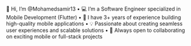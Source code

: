 
👋 Hi, I’m @Mohamedsamir13
	•	💻 I’m a Software Engineer specialized in Mobile Development (Flutter)
	•	🚀 I have 3+ years of experience building high-quality mobile applications
	•	💡 Passionate about creating seamless user experiences and scalable solutions
	•	🤝 Always open to collaborating on exciting mobile or full-stack projects
